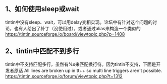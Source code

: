 ## 1、如何使用sleep或wait
tintin中没有sleep、wait，可以用delay变相实现。论坛中有针对这个问题的讨论，也有人给出了补丁（没使用过），或者通过alias来构造一个类似的
https://tintin.sourceforge.io/board/viewtopic.php?p=1408
## 2、tintin中匹配不到多行
tintin中不支持匹配多行，虽然有%s来匹配换行符。因为tintin不支持，下面是开发者原话
All lines are broken up in tt++ so multi line triggers aren't possible.
https://tintin.sourceforge.io/forum/viewtopic.php?t=1312
